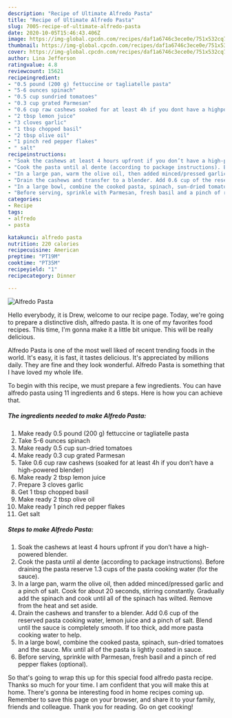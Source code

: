 ```yaml
---
description: "Recipe of Ultimate Alfredo Pasta"
title: "Recipe of Ultimate Alfredo Pasta"
slug: 7005-recipe-of-ultimate-alfredo-pasta
date: 2020-10-05T15:46:43.406Z
image: https://img-global.cpcdn.com/recipes/daf1a6746c3ece0e/751x532cq70/alfredo-pasta-recipe-main-photo.jpg
thumbnail: https://img-global.cpcdn.com/recipes/daf1a6746c3ece0e/751x532cq70/alfredo-pasta-recipe-main-photo.jpg
cover: https://img-global.cpcdn.com/recipes/daf1a6746c3ece0e/751x532cq70/alfredo-pasta-recipe-main-photo.jpg
author: Lina Jefferson
ratingvalue: 4.8
reviewcount: 15621
recipeingredient:
- "0.5 pound (200 g) fettuccine or tagliatelle pasta"
- "5-6 ounces spinach"
- "0.5 cup sundried tomatoes"
- "0.3 cup grated Parmesan"
- "0.6 cup raw cashews soaked for at least 4h if you dont have a highpowered blender"
- "2 tbsp lemon juice"
- "3 cloves garlic"
- "1 tbsp chopped basil"
- "2 tbsp olive oil"
- "1 pinch red pepper flakes"
- " salt"
recipeinstructions:
- "Soak the cashews at least 4 hours upfront if you don’t have a high-powered blender."
- "Cook the pasta until al dente (according to package instructions). Before draining the pasta reserve 1.3 cups of the pasta cooking water (for the sauce)."
- "In a large pan, warm the olive oil, then added minced/pressed garlic and a pinch of salt. Cook for about 20 seconds, stirring constantly. Gradually add the spinach and cook until all of the spinach has wilted. Remove from the heat and set aside."
- "Drain the cashews and transfer to a blender. Add 0.6 cup of the reserved pasta cooking water, lemon juice and a pinch of salt. Blend until the sauce is completely smooth. If too thick, add more pasta cooking water to help."
- "In a large bowl, combine the cooked pasta, spinach, sun-dried tomatoes and the sauce. Mix until all of the pasta is lightly coated in sauce."
- "Before serving, sprinkle with Parmesan, fresh basil and a pinch of red pepper flakes (optional)."
categories:
- Recipe
tags:
- alfredo
- pasta

katakunci: alfredo pasta 
nutrition: 220 calories
recipecuisine: American
preptime: "PT19M"
cooktime: "PT35M"
recipeyield: "1"
recipecategory: Dinner

---
```



![Alfredo Pasta](https://img-global.cpcdn.com/recipes/daf1a6746c3ece0e/751x532cq70/alfredo-pasta-recipe-main-photo.jpg)

Hello everybody, it is Drew, welcome to our recipe page. Today, we're going to prepare a distinctive dish, alfredo pasta. It is one of my favorites food recipes. This time, I'm gonna make it a little bit unique. This will be really delicious.



Alfredo Pasta is one of the most well liked of recent trending foods in the world. It's easy, it is fast, it tastes delicious. It's appreciated by millions daily. They are fine and they look wonderful. Alfredo Pasta is something that I have loved my whole life.


To begin with this recipe, we must prepare a few ingredients. You can have alfredo pasta using 11 ingredients and 6 steps. Here is how you can achieve that.

<!--inarticleads1-->

##### The ingredients needed to make Alfredo Pasta:

1. Make ready 0.5 pound (200 g) fettuccine or tagliatelle pasta
1. Take 5-6 ounces spinach
1. Make ready 0.5 cup sun-dried tomatoes
1. Make ready 0.3 cup grated Parmesan
1. Take 0.6 cup raw cashews (soaked for at least 4h if you don’t have a high-powered blender)
1. Make ready 2 tbsp lemon juice
1. Prepare 3 cloves garlic
1. Get 1 tbsp chopped basil
1. Make ready 2 tbsp olive oil
1. Make ready 1 pinch red pepper flakes
1. Get  salt




<!--inarticleads2-->

##### Steps to make Alfredo Pasta:

1. Soak the cashews at least 4 hours upfront if you don’t have a high-powered blender.
1. Cook the pasta until al dente (according to package instructions). Before draining the pasta reserve 1.3 cups of the pasta cooking water (for the sauce).
1. In a large pan, warm the olive oil, then added minced/pressed garlic and a pinch of salt. Cook for about 20 seconds, stirring constantly. Gradually add the spinach and cook until all of the spinach has wilted. Remove from the heat and set aside.
1. Drain the cashews and transfer to a blender. Add 0.6 cup of the reserved pasta cooking water, lemon juice and a pinch of salt. Blend until the sauce is completely smooth. If too thick, add more pasta cooking water to help.
1. In a large bowl, combine the cooked pasta, spinach, sun-dried tomatoes and the sauce. Mix until all of the pasta is lightly coated in sauce.
1. Before serving, sprinkle with Parmesan, fresh basil and a pinch of red pepper flakes (optional).




So that's going to wrap this up for this special food alfredo pasta recipe. Thanks so much for your time. I am confident that you will make this at home. There's gonna be interesting food in home recipes coming up. Remember to save this page on your browser, and share it to your family, friends and colleague. Thank you for reading. Go on get cooking!
